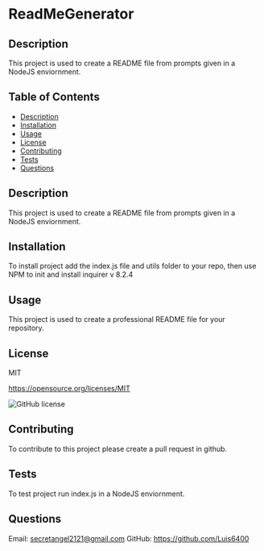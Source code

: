 # ReadMeGenerator

  ## Description
  This project is used to create a README file from prompts given in a NodeJS enviornment.

  ## Table of Contents
  * [Description](#description)
  * [Installation](#installation)
  * [Usage](#usage)
  * [License](#license)
  * [Contributing](#contributing)
  * [Tests](#tests)
  * [Questions](#questions)
  
  ## Description
  This project is used to create a README file from prompts given in a NodeJS enviornment.

  ## Installation
  To install project add the index.js file and utils folder to your repo, then use NPM to init and install inquirer v 8.2.4

  ## Usage
  This project is used to create a professional README file for your repository.

  ## License
  MIT

  https://opensource.org/licenses/MIT

  ![GitHub license](https://img.shields.io/badge/license-MIT-blue.svg)

  ## Contributing
  To contribute to this project please create a pull request in github.

  ## Tests
  To test project run index.js in a NodeJS enviornment.

  ## Questions
  Email: secretangel2121@gmail.com
  GitHub: https://github.com/Luis6400

